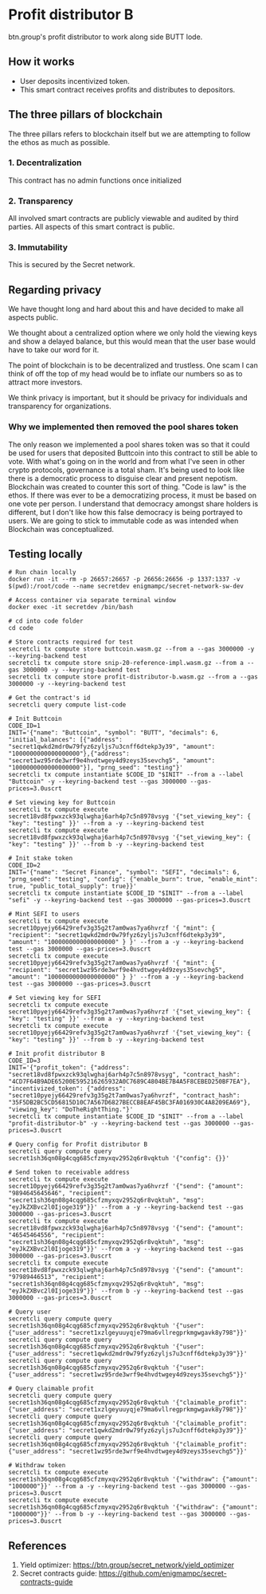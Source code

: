 # Profit distributor B
btn.group's profit distributor to work along side BUTT lode.

## How it works
* User deposits incentivized token.
* This smart contract receives profits and distributes to depositors.

## The three pillars of blockchain
The three pillars refers to blockchain itself but we are attempting to follow the ethos as much as possible.

### 1. Decentralization
This contract has no admin functions once initialized

### 2. Transparency
All involved smart contracts are publicly viewable and audited by third parties. All aspects of this smart contract is public.

### 3. Immutability
This is secured by the Secret network.

## Regarding privacy
We have thought long and hard about this and have decided to make all aspects public. 

We thought about a centralized option where we only hold the viewing keys and show a delayed balance, but this would mean that the user base would have to take our word for it.

The point of blockchain is to be decentralized and trustless. One scam I can think of off the top of my head would be to inflate our numbers so as to attract more investors.

We think privacy is important, but it should be privacy for individuals and transparency for organizations.

###  Why we implemented then removed the pool shares token
The only reason we implemented a pool shares token was so that it could be used for users that deposited Buttcoin into this contract to still be able to vote. With what's going on in the world and from what I've seen in other crypto protocols, governance is a total sham. It's being used to look like there is a democratic process to disguise clear and present nepotism. Blockchain was created to counter this sort of thing. "Code is law" is the ethos. If there was ever to be a democratizing process, it must be based on one vote per person. I understand that democracy amongst share holders is different, but I don't like how this false democracy is being portrayed to users. We are going to stick to immutable code as was intended when Blockchain was conceptualized.

## Testing locally
```
# Run chain locally
docker run -it --rm -p 26657:26657 -p 26656:26656 -p 1337:1337 -v $(pwd):/root/code --name secretdev enigmampc/secret-network-sw-dev

# Access container via separate terminal window 
docker exec -it secretdev /bin/bash

# cd into code folder
cd code

# Store contracts required for test
secretcli tx compute store buttcoin.wasm.gz --from a --gas 3000000 -y --keyring-backend test
secretcli tx compute store snip-20-reference-impl.wasm.gz --from a --gas 3000000 -y --keyring-backend test
secretcli tx compute store profit-distributor-b.wasm.gz --from a --gas 3000000 -y --keyring-backend test

# Get the contract's id
secretcli query compute list-code

# Init Buttcoin 
CODE_ID=1
INIT='{"name": "Buttcoin", "symbol": "BUTT", "decimals": 6, "initial_balances": [{"address": "secret1qwkd2mdr0w79fyz6zyljs7u3cnff6dtekp3y39", "amount": "1000000000000000000"},{"address": "secret1wz95rde3wrf9e4hvdtwgey4d9zeys35sevchg5", "amount": "1000000000000000000"}], "prng_seed": "testing"}'
secretcli tx compute instantiate $CODE_ID "$INIT" --from a --label "Buttcoin" -y --keyring-backend test --gas 3000000 --gas-prices=3.0uscrt

# Set viewing key for Buttcoin
secretcli tx compute execute secret18vd8fpwxzck93qlwghaj6arh4p7c5n8978vsyg '{"set_viewing_key": { "key": "testing" }}' --from a -y --keyring-backend test
secretcli tx compute execute secret18vd8fpwxzck93qlwghaj6arh4p7c5n8978vsyg '{"set_viewing_key": { "key": "testing" }}' --from b -y --keyring-backend test

# Init stake token
CODE_ID=2
INIT='{"name": "Secret Finance", "symbol": "SEFI", "decimals": 6, "prng_seed": "testing", "config": {"enable_burn": true, "enable_mint": true, "public_total_supply": true}}'
secretcli tx compute instantiate $CODE_ID "$INIT" --from a --label "sefi" -y --keyring-backend test --gas 3000000 --gas-prices=3.0uscrt

# Mint SEFI to users
secretcli tx compute execute secret10pyejy66429refv3g35g2t7am0was7ya6hvrzf '{ "mint": { "recipient": "secret1qwkd2mdr0w79fyz6zyljs7u3cnff6dtekp3y39", "amount": "1000000000000000000" } }' --from a -y --keyring-backend test --gas 3000000 --gas-prices=3.0uscrt
secretcli tx compute execute secret10pyejy66429refv3g35g2t7am0was7ya6hvrzf '{ "mint": { "recipient": "secret1wz95rde3wrf9e4hvdtwgey4d9zeys35sevchg5", "amount": "1000000000000000000" } }' --from a -y --keyring-backend test --gas 3000000 --gas-prices=3.0uscrt

# Set viewing key for SEFI
secretcli tx compute execute secret10pyejy66429refv3g35g2t7am0was7ya6hvrzf '{"set_viewing_key": { "key": "testing" }}' --from a -y --keyring-backend test
secretcli tx compute execute secret10pyejy66429refv3g35g2t7am0was7ya6hvrzf '{"set_viewing_key": { "key": "testing" }}' --from b -y --keyring-backend test

# Init profit distributor B
CODE_ID=3
INIT='{"profit_token": {"address": "secret18vd8fpwxzck93qlwghaj6arh4p7c5n8978vsyg", "contract_hash": "4CD7F64B9ADE65200E595216265932A0C7689C4804BE7B4A5F8CEBED250BF7EA"}, "incentivized_token": {"address": "secret10pyejy66429refv3g35g2t7am0was7ya6hvrzf", "contract_hash": "35F5DB2BC5CD56815D10C7A567D6827BECCB8EAF45BC3FA016930C4A8209EA69"}, "viewing_key": "DoTheRightThing."}'
secretcli tx compute instantiate $CODE_ID "$INIT" --from a --label "profit-distributor-b" -y --keyring-backend test --gas 3000000 --gas-prices=3.0uscrt

# Query config for Profit distributor B
secretcli query compute query secret1sh36qn08g4cqg685cfzmyxqv2952q6r8vqktuh '{"config": {}}'

# Send token to receivable address
secretcli tx compute execute secret10pyejy66429refv3g35g2t7am0was7ya6hvrzf '{"send": {"amount": "9894645645646", "recipient": "secret1sh36qn08g4cqg685cfzmyxqv2952q6r8vqktuh", "msg": "eyJkZXBvc2l0Ijoge319"}}' --from a -y --keyring-backend test --gas 3000000 --gas-prices=3.0uscrt
secretcli tx compute execute secret18vd8fpwxzck93qlwghaj6arh4p7c5n8978vsyg '{"send": {"amount": "46545464556", "recipient": "secret1sh36qn08g4cqg685cfzmyxqv2952q6r8vqktuh", "msg": "eyJkZXBvc2l0Ijoge319"}}' --from a -y --keyring-backend test --gas 3000000 --gas-prices=3.0uscrt
secretcli tx compute execute secret18vd8fpwxzck93qlwghaj6arh4p7c5n8978vsyg '{"send": {"amount": "97989446513", "recipient": "secret1sh36qn08g4cqg685cfzmyxqv2952q6r8vqktuh", "msg": "eyJkZXBvc2l0Ijoge319"}}' --from b -y --keyring-backend test --gas 3000000 --gas-prices=3.0uscrt

# Query user
secretcli query compute query secret1sh36qn08g4cqg685cfzmyxqv2952q6r8vqktuh '{"user": {"user_address": "secret1xzlgeyuuyqje79ma6vllregprkmgwgavk8y798"}}'
secretcli query compute query secret1sh36qn08g4cqg685cfzmyxqv2952q6r8vqktuh '{"user": {"user_address": "secret1qwkd2mdr0w79fyz6zyljs7u3cnff6dtekp3y39"}}'
secretcli query compute query secret1sh36qn08g4cqg685cfzmyxqv2952q6r8vqktuh '{"user": {"user_address": "secret1wz95rde3wrf9e4hvdtwgey4d9zeys35sevchg5"}}'

# Query claimable profit
secretcli query compute query secret1sh36qn08g4cqg685cfzmyxqv2952q6r8vqktuh '{"claimable_profit": {"user_address": "secret1xzlgeyuuyqje79ma6vllregprkmgwgavk8y798"}}'
secretcli query compute query secret1sh36qn08g4cqg685cfzmyxqv2952q6r8vqktuh '{"claimable_profit": {"user_address": "secret1qwkd2mdr0w79fyz6zyljs7u3cnff6dtekp3y39"}}'
secretcli query compute query secret1sh36qn08g4cqg685cfzmyxqv2952q6r8vqktuh '{"claimable_profit": {"user_address": "secret1wz95rde3wrf9e4hvdtwgey4d9zeys35sevchg5"}}'

# Withdraw token
secretcli tx compute execute secret1sh36qn08g4cqg685cfzmyxqv2952q6r8vqktuh '{"withdraw": {"amount": "1000000"}}' --from a -y --keyring-backend test --gas 3000000 --gas-prices=3.0uscrt
secretcli tx compute execute secret1sh36qn08g4cqg685cfzmyxqv2952q6r8vqktuh '{"withdraw": {"amount": "1000000"}}' --from b -y --keyring-backend test --gas 3000000 --gas-prices=3.0uscrt
```

## References
1. Yield optimizer: https://btn.group/secret_network/yield_optimizer
2. Secret contracts guide: https://github.com/enigmampc/secret-contracts-guide

